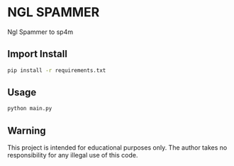 # NGL SPAMMER

Ngl Spammer to sp4m
## Import Install


```bash
pip install -r requirements.txt
```

## Usage
```bash
python main.py
```


## Warning

This project is intended for educational purposes only. The author takes no responsibility for any illegal use of this code.

